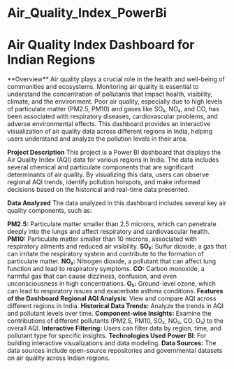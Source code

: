 # Air_Quality_Index_PowerBi

<h1>Air Quality Index Dashboard for Indian Regions</h1>
**Overview**
Air quality plays a crucial role in the health and well-being of communities and ecosystems. Monitoring air quality is essential to understand the concentration of pollutants that impact health, visibility, climate, and the environment. Poor air quality, especially due to high levels of particulate matter (PM2.5, PM10) and gases like SO₂, NO₂, and CO, has been associated with respiratory diseases, cardiovascular problems, and adverse environmental effects. This dashboard provides an interactive visualization of air quality data across different regions in India, helping users understand and analyze the pollution levels in their area.

**Project Description**
This project is a Power BI dashboard that displays the Air Quality Index (AQI) data for various regions in India. The data includes several chemical and particulate components that are significant determinants of air quality. By visualizing this data, users can observe regional AQI trends, identify pollution hotspots, and make informed decisions based on the historical and real-time data presented.

**Data Analyzed**
The data analyzed in this dashboard includes several key air quality components, such as:

**PM2.5:** Particulate matter smaller than 2.5 microns, which can penetrate deeply into the lungs and affect respiratory and cardiovascular health.
**PM10:** Particulate matter smaller than 10 microns, associated with respiratory ailments and reduced air visibility.
**SO₂:** Sulfur dioxide, a gas that can irritate the respiratory system and contribute to the formation of particulate matter.
**NO₂:** Nitrogen dioxide, a pollutant that can affect lung function and lead to respiratory symptoms.
**CO:** Carbon monoxide, a harmful gas that can cause dizziness, confusion, and even unconsciousness in high concentrations.
**O₃:** Ground-level ozone, which can lead to respiratory issues and exacerbate asthma conditions.
**Features of the Dashboard**
**Regional AQI Analysis**: View and compare AQI across different regions in India.
**Historical Data Trends:** Analyze the trends in AQI and pollutant levels over time.
**Component-wise Insights:** Examine the contributions of different pollutants (PM2.5, PM10, SO₂, NO₂, CO, O₃) to the overall AQI.
**Interactive Filtering:** Users can filter data by region, time, and pollutant type for specific insights.
**Technologies Used**
**Power BI**: For building interactive visualizations and data modeling.
**Data Sources:** The data sources include open-source repositories and governmental datasets on air quality across Indian regions.

